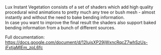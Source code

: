 Lux Instant Vegetation consists of a set of shaders which add high quality procedural wind animations to pretty much any tree or bush mesh - almost instantly and without the need to bake bending information.  
In case you want to improve the final result the shaders also support baked bending information from a bunch of different sources.

Full documentation: https://docs.google.com/document/d/12IujsXP29jWxncRqcZ7whSzUs-iFxtjaMlEm_zpL6fc
